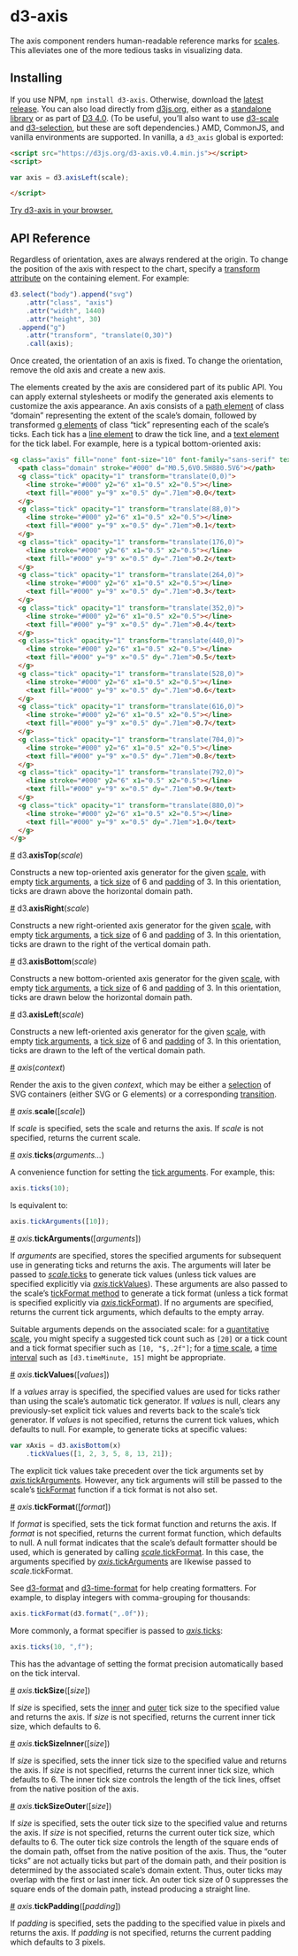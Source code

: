 # d3-axis

The axis component renders human-readable reference marks for [scales](https://github.com/d3/d3-scale). This alleviates one of the more tedious tasks in visualizing data.

## Installing

If you use NPM, `npm install d3-axis`. Otherwise, download the [latest release](https://github.com/d3/d3-axis/releases/latest). You can also load directly from [d3js.org](https://d3js.org), either as a [standalone library](https://d3js.org/d3-axis.v0.4.min.js) or as part of [D3 4.0](https://github.com/d3/d3). (To be useful, you’ll also want to use [d3-scale](https://github.com/d3/d3-scale) and [d3-selection](https://github.com/d3/d3-selection), but these are soft dependencies.) AMD, CommonJS, and vanilla environments are supported. In vanilla, a `d3_axis` global is exported:

```html
<script src="https://d3js.org/d3-axis.v0.4.min.js"></script>
<script>

var axis = d3.axisLeft(scale);

</script>
```

[Try d3-axis in your browser.](https://tonicdev.com/npm/d3-axis)

## API Reference

Regardless of orientation, axes are always rendered at the origin. To change the position of the axis with respect to the chart, specify a [transform attribute](http://www.w3.org/TR/SVG/coords.html#TransformAttribute) on the containing element. For example:

```js
d3.select("body").append("svg")
    .attr("class", "axis")
    .attr("width", 1440)
    .attr("height", 30)
  .append("g")
    .attr("transform", "translate(0,30)")
    .call(axis);
```

Once created, the orientation of an axis is fixed. To change the orientation, remove the old axis and create a new axis.

The elements created by the axis are considered part of its public API. You can apply external stylesheets or modify the generated axis elements to customize the axis appearance. An axis consists of a [path element](https://www.w3.org/TR/SVG/paths.html#PathElement) of class “domain” representing the extent of the scale’s domain, followed by transformed [g elements](https://www.w3.org/TR/SVG/struct.html#Groups) of class “tick” representing each of the scale’s ticks. Each tick has a [line element](https://www.w3.org/TR/SVG/shapes.html#LineElement) to draw the tick line, and a [text element](https://www.w3.org/TR/SVG/text.html#TextElement) for the tick label. For example, here is a typical bottom-oriented axis:

```html
<g class="axis" fill="none" font-size="10" font-family="sans-serif" text-anchor="middle">
  <path class="domain" stroke="#000" d="M0.5,6V0.5H880.5V6"></path>
  <g class="tick" opacity="1" transform="translate(0,0)">
    <line stroke="#000" y2="6" x1="0.5" x2="0.5"></line>
    <text fill="#000" y="9" x="0.5" dy=".71em">0.0</text>
  </g>
  <g class="tick" opacity="1" transform="translate(88,0)">
    <line stroke="#000" y2="6" x1="0.5" x2="0.5"></line>
    <text fill="#000" y="9" x="0.5" dy=".71em">0.1</text>
  </g>
  <g class="tick" opacity="1" transform="translate(176,0)">
    <line stroke="#000" y2="6" x1="0.5" x2="0.5"></line>
    <text fill="#000" y="9" x="0.5" dy=".71em">0.2</text>
  </g>
  <g class="tick" opacity="1" transform="translate(264,0)">
    <line stroke="#000" y2="6" x1="0.5" x2="0.5"></line>
    <text fill="#000" y="9" x="0.5" dy=".71em">0.3</text>
  </g>
  <g class="tick" opacity="1" transform="translate(352,0)">
    <line stroke="#000" y2="6" x1="0.5" x2="0.5"></line>
    <text fill="#000" y="9" x="0.5" dy=".71em">0.4</text>
  </g>
  <g class="tick" opacity="1" transform="translate(440,0)">
    <line stroke="#000" y2="6" x1="0.5" x2="0.5"></line>
    <text fill="#000" y="9" x="0.5" dy=".71em">0.5</text>
  </g>
  <g class="tick" opacity="1" transform="translate(528,0)">
    <line stroke="#000" y2="6" x1="0.5" x2="0.5"></line>
    <text fill="#000" y="9" x="0.5" dy=".71em">0.6</text>
  </g>
  <g class="tick" opacity="1" transform="translate(616,0)">
    <line stroke="#000" y2="6" x1="0.5" x2="0.5"></line>
    <text fill="#000" y="9" x="0.5" dy=".71em">0.7</text>
  </g>
  <g class="tick" opacity="1" transform="translate(704,0)">
    <line stroke="#000" y2="6" x1="0.5" x2="0.5"></line>
    <text fill="#000" y="9" x="0.5" dy=".71em">0.8</text>
  </g>
  <g class="tick" opacity="1" transform="translate(792,0)">
    <line stroke="#000" y2="6" x1="0.5" x2="0.5"></line>
    <text fill="#000" y="9" x="0.5" dy=".71em">0.9</text>
  </g>
  <g class="tick" opacity="1" transform="translate(880,0)">
    <line stroke="#000" y2="6" x1="0.5" x2="0.5"></line>
    <text fill="#000" y="9" x="0.5" dy=".71em">1.0</text>
  </g>
</g>
```

<a name="axisTop" href="#axisTop">#</a> d3.<b>axisTop</b>(<i>scale</i>)

Constructs a new top-oriented axis generator for the given [scale](https://github.com/d3/d3-scale), with empty [tick arguments](#axis_ticks), a [tick size](#axis_tickSize) of 6 and [padding](#axis_tickPadding) of 3. In this orientation, ticks are drawn above the horizontal domain path.

<a name="axisRight" href="#axisRight">#</a> d3.<b>axisRight</b>(<i>scale</i>)

Constructs a new right-oriented axis generator for the given [scale](https://github.com/d3/d3-scale), with empty [tick arguments](#axis_ticks), a [tick size](#axis_tickSize) of 6 and [padding](#axis_tickPadding) of 3. In this orientation, ticks are drawn to the right of the vertical domain path.

<a name="axisBottom" href="#axisBottom">#</a> d3.<b>axisBottom</b>(<i>scale</i>)

Constructs a new bottom-oriented axis generator for the given [scale](https://github.com/d3/d3-scale), with empty [tick arguments](#axis_ticks), a [tick size](#axis_tickSize) of 6 and [padding](#axis_tickPadding) of 3. In this orientation, ticks are drawn below the horizontal domain path.

<a name="axisLeft" href="#axisLeft">#</a> d3.<b>axisLeft</b>(<i>scale</i>)

Constructs a new left-oriented axis generator for the given [scale](https://github.com/d3/d3-scale), with empty [tick arguments](#axis_ticks), a [tick size](#axis_tickSize) of 6 and [padding](#axis_tickPadding) of 3. In this orientation, ticks are drawn to the left of the vertical domain path.

<a name="_axis" href="#_axis">#</a> <i>axis</i>(<i>context</i>)

Render the axis to the given *context*, which may be either a [selection](https://github.com/d3/d3-selection) of SVG containers (either SVG or G elements) or a corresponding [transition](https://github.com/d3/d3-transition).

<a name="axis_scale" href="#axis_scale">#</a> <i>axis</i>.<b>scale</b>([<i>scale</i>])

If *scale* is specified, sets the scale and returns the axis. If *scale* is not specified, returns the current scale.

<a name="axis_ticks" href="#axis_ticks">#</a> <i>axis</i>.<b>ticks</b>(<i>arguments…</i>)

A convenience function for setting the [tick arguments](#axis_tickArguments). For example, this:

```js
axis.ticks(10);
```

Is equivalent to:

```js
axis.tickArguments([10]);
```

<a name="axis_tickArguments" href="#axis_tickArguments">#</a> <i>axis</i>.<b>tickArguments</b>([<i>arguments</i>])

If *arguments* are specified, stores the specified arguments for subsequent use in generating ticks and returns the axis. The arguments will later be passed to [*scale*.ticks](https://github.com/d3/d3-scale#continuous_ticks) to generate tick values (unless tick values are specified explicitly via [*axis*.tickValues](#axis_tickValues)). These arguments are also passed to the scale’s [tickFormat method](https://github.com/d3/d3-scale#continuous_tickFormat) to generate a tick format (unless a tick format is specified explicitly via [*axis*.tickFormat](#axis_tickFormat)). If no arguments are specified, returns the current tick arguments, which defaults to the empty array.

Suitable arguments depends on the associated scale: for a [quantitative scale](https://github.com/d3/d3-scale#continuous-scales), you might specify a suggested tick count such as `[20]` or a tick count and a tick format specifier such as `[10, "$,.2f"]`; for a [time scale](https://github.com/d3/d3-scale#time-scales), a [time interval](https://github.com/d3/d3-time#intervals) such as `[d3.timeMinute, 15]` might be appropriate.

<a name="axis_tickValues" href="#axis_tickValues">#</a> <i>axis</i>.<b>tickValues</b>([<i>values</i>])

If a *values* array is specified, the specified values are used for ticks rather than using the scale’s automatic tick generator. If *values* is null, clears any previously-set explicit tick values and reverts back to the scale’s tick generator. If *values* is not specified, returns the current tick values, which defaults to null. For example, to generate ticks at specific values:

```js
var xAxis = d3.axisBottom(x)
    .tickValues([1, 2, 3, 5, 8, 13, 21]);
```

The explicit tick values take precedent over the tick arguments set by [*axis*.tickArguments](#axis_tickArguments). However, any tick arguments will still be passed to the scale’s [tickFormat](#axis_tickFormat) function if a tick format is not also set.

<a name="axis_tickFormat" href="#axis_tickFormat">#</a> <i>axis</i>.<b>tickFormat</b>([<i>format</i>])

If *format* is specified, sets the tick format function and returns the axis. If *format* is not specified, returns the current format function, which defaults to null. A null format indicates that the scale’s default formatter should be used, which is generated by calling [*scale*.tickFormat](https://github.com/d3/d3-scale#continuous_tickFormat). In this case, the arguments specified by [*axis*.tickArguments](#axis_tickArguments) are likewise passed to *scale*.tickFormat.

See [d3-format](https://github.com/d3/d3-format) and [d3-time-format](https://github.com/d3/d3-time-format) for help creating formatters. For example, to display integers with comma-grouping for thousands:

```js
axis.tickFormat(d3.format(",.0f"));
```

More commonly, a format specifier is passed to [*axis*.ticks](#axis_ticks):

```js
axis.ticks(10, ",f");
```

This has the advantage of setting the format precision automatically based on the tick interval.

<a name="axis_tickSize" href="#axis_tickSize">#</a> <i>axis</i>.<b>tickSize</b>([<i>size</i>])

If *size* is specified, sets the [inner](#axis_tickSizeInner) and [outer](#axis_tickSizeOuter) tick size to the specified value and returns the axis. If *size* is not specified, returns the current inner tick size, which defaults to 6.

<a name="axis_tickSizeInner" href="#axis_tickSizeInner">#</a> <i>axis</i>.<b>tickSizeInner</b>([<i>size</i>])

If *size* is specified, sets the inner tick size to the specified value and returns the axis. If *size* is not specified, returns the current inner tick size, which defaults to 6. The inner tick size controls the length of the tick lines, offset from the native position of the axis.

<a name="axis_tickSizeOuter" href="#axis_tickSizeOuter">#</a> <i>axis</i>.<b>tickSizeOuter</b>([<i>size</i>])

If *size* is specified, sets the outer tick size to the specified value and returns the axis. If *size* is not specified, returns the current outer tick size, which defaults to 6. The outer tick size controls the length of the square ends of the domain path, offset from the native position of the axis. Thus, the “outer ticks” are not actually ticks but part of the domain path, and their position is determined by the associated scale’s domain extent. Thus, outer ticks may overlap with the first or last inner tick. An outer tick size of 0 suppresses the square ends of the domain path, instead producing a straight line.

<a name="axis_tickPadding" href="#axis_tickPadding">#</a> <i>axis</i>.<b>tickPadding</b>([<i>padding</i>])

If *padding* is specified, sets the padding to the specified value in pixels and returns the axis. If *padding* is not specified, returns the current padding which defaults to 3 pixels.
